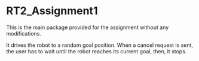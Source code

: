 # RT2_Assignment1

This is the main package provided for the assignment without any modifications. 

It drives the robot to a random goal position. When a cancel request is sent, the user has to wait until the robot reaches its current goal, then, it stops.
